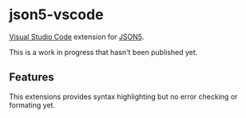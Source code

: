 # json5-vscode

[Visual Studio Code] extension for [JSON5].

This is a work in progress that hasn't been published yet.

## Features

This extensions provides syntax highlighting but no error checking or formating
yet.

[Visual Studio Code]: https://code.visualstudio.com/

[JSON5]: http://json5.org/
